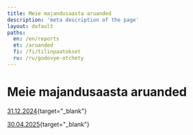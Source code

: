 ```yaml
---
title: Meie majandusaasta aruanded
description: 'meta description of the page'
layout: default
paths:
  en: /en/reports
  et: /aruanded
  fi: /fi/tilinpaatokset
  ru: /ru/godovye-otchety
---
```


# Meie majandusaasta aruanded

[31.12.2024](/doc/reports/31.12.2024.pdf){target="_blank"}

[30.04.2025](/doc/reports/30.04.2025.pdf){target="_blank"}
